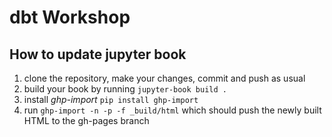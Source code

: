 # dbt Workshop

## How to update jupyter book

1. clone the repository, make your changes, commit and push as usual
2. build your book by running `jupyter-book build .`
3. install *ghp-import* `pip install ghp-import`
4. run `ghp-import -n -p -f _build/html` which should push the newly built HTML to the gh-pages branch